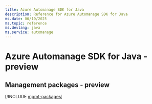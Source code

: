 ```yaml
---
title: Azure Automanage SDK for Java
description: Reference for Azure Automanage SDK for Java
ms.date: 06/19/2025
ms.topic: reference
ms.devlang: java
ms.service: automanage
---
```

# Azure Automanage SDK for Java - preview

## Management packages - preview
[!INCLUDE [mgmt-packages](automanage-mgmt-index.md)]